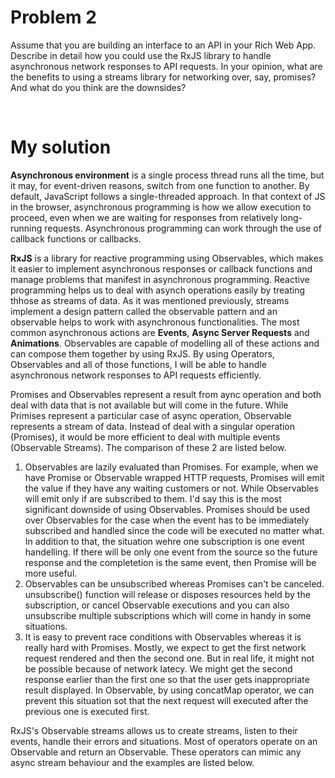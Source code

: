 # Problem 2
Assume that you are building an interface to an API in your Rich Web App. 
Describe in detail how you could use the RxJS library to handle asynchronous network responses to API requests. 
In your opinion, what are the benefits to using a streams library for networking over, say, promises? And what do you think are the downsides?

</br>

# My solution
**Asynchronous environment** is a single process thread runs all the time, but it may, for event-driven reasons, switch from one function to another.
By default, JavaScript follows a single-threaded approach. In that context of JS in the browser, asynchronous programming is how we allow execution to proceed, even when we are waiting for responses from relatively long-running requests. Asynchronous programming can work through the use of callback functions or callbacks.

**RxJS** is a library for reactive programming using Observables, which makes it easier to implement asynchronous responses or callback functions and manage problems that manifest in asynchronous programming. Reactive programming helps us to deal with asynch operations easily by treating thhose as streams of data.
As it was mentioned previously, streams implement a design pattern called the observable pattern and an observable helps to work with asynchronous functionalities. The most common asynchronous actions are **Events**, **Async Server Requests** and **Animations**. Observables are capable of modelling all of these actions and can compose them together by using RxJS. By using Operators, Observables and all of those functions, I will be able to handle asynchronous network responses to API requests efficiently. 

Promises and Observables represent a result from aync operation and both deal with data that is not available but will come in the future. While Primises represent a particular case of async operation, Observable represents a stream of data. Instead of deal with a singular operation (Promises), it would be more efficient to deal with multiple events (Observable Streams). The comparison of these 2 are listed below.

1. Observables are lazily evaluated than Promises. For example, when we have Promise or Observable wrapped HTTP requests, Promises will emit the value if they have any waiting customers or not. While Observables will emit only if are subscribed to them. I'd say this is the most significant downside of using Observables. Promises should be used over Observables for the case when the event has to be immediately subscribed and handled since the code will be executed no matter what. In addition to that, the situation wehre one subscription is one event handelling. If there will be only one event from the source so the future response and the completetion is the same event, then Promise will be more useful.  
2. Observables can be unsubscribed whereas Promises can't be canceled. unsubscribe() function will release or disposes resources held by the subscription, or cancel Observable executions and you can also unsubscribe multiple subscriptions which will come in handy in some situations.
3. It is easy to prevent race conditions with Observables whereas it is really hard with Promises. Mostly, we expect to get the first network request rendered and then the second one. But in real life, it might not be possible because of network latecy. We might get the second response earlier than the first one so that the user gets inappropriate result displayed. In Observable, by using concatMap operator, we can prevent this situation sot that the next request will executed after the previous one is executed first.



RxJS's Observable streams allows us to create streams, listen to their events, handle their errors and situations. Most of operators operate on an Observable and return an Observable. These operators can mimic any async stream behaviour and the examples are listed below.